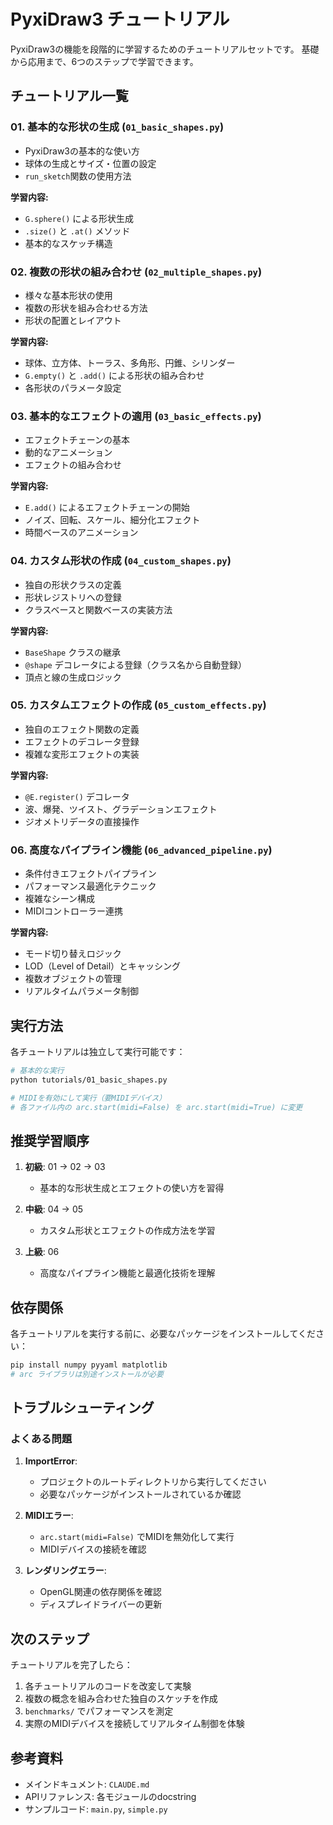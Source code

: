 # PyxiDraw3 チュートリアル

PyxiDraw3の機能を段階的に学習するためのチュートリアルセットです。
基礎から応用まで、6つのステップで学習できます。

## チュートリアル一覧

### 01. 基本的な形状の生成 (`01_basic_shapes.py`)
- PyxiDraw3の基本的な使い方
- 球体の生成とサイズ・位置の設定
- `run_sketch`関数の使用方法

**学習内容:**
- `G.sphere()` による形状生成
- `.size()` と `.at()` メソッド
- 基本的なスケッチ構造

### 02. 複数の形状の組み合わせ (`02_multiple_shapes.py`)
- 様々な基本形状の使用
- 複数の形状を組み合わせる方法
- 形状の配置とレイアウト

**学習内容:**
- 球体、立方体、トーラス、多角形、円錐、シリンダー
- `G.empty()` と `.add()` による形状の組み合わせ
- 各形状のパラメータ設定

### 03. 基本的なエフェクトの適用 (`03_basic_effects.py`)
- エフェクトチェーンの基本
- 動的なアニメーション
- エフェクトの組み合わせ

**学習内容:**
- `E.add()` によるエフェクトチェーンの開始
- ノイズ、回転、スケール、細分化エフェクト
- 時間ベースのアニメーション

### 04. カスタム形状の作成 (`04_custom_shapes.py`)
- 独自の形状クラスの定義
- 形状レジストリへの登録
- クラスベースと関数ベースの実装方法

**学習内容:**
- `BaseShape` クラスの継承
- `@shape` デコレータによる登録（クラス名から自動登録）
- 頂点と線の生成ロジック

### 05. カスタムエフェクトの作成 (`05_custom_effects.py`)
- 独自のエフェクト関数の定義
- エフェクトのデコレータ登録
- 複雑な変形エフェクトの実装

**学習内容:**
- `@E.register()` デコレータ
- 波、爆発、ツイスト、グラデーションエフェクト
- ジオメトリデータの直接操作

### 06. 高度なパイプライン機能 (`06_advanced_pipeline.py`)
- 条件付きエフェクトパイプライン
- パフォーマンス最適化テクニック
- 複雑なシーン構成
- MIDIコントローラー連携

**学習内容:**
- モード切り替えロジック
- LOD（Level of Detail）とキャッシング
- 複数オブジェクトの管理
- リアルタイムパラメータ制御

## 実行方法

各チュートリアルは独立して実行可能です：

```bash
# 基本的な実行
python tutorials/01_basic_shapes.py

# MIDIを有効にして実行（要MIDIデバイス）
# 各ファイル内の arc.start(midi=False) を arc.start(midi=True) に変更
```

## 推奨学習順序

1. **初級**: 01 → 02 → 03
   - 基本的な形状生成とエフェクトの使い方を習得

2. **中級**: 04 → 05
   - カスタム形状とエフェクトの作成方法を学習

3. **上級**: 06
   - 高度なパイプライン機能と最適化技術を理解

## 依存関係

各チュートリアルを実行する前に、必要なパッケージをインストールしてください：

```bash
pip install numpy pyyaml matplotlib
# arc ライブラリは別途インストールが必要
```

## トラブルシューティング

### よくある問題

1. **ImportError**: 
   - プロジェクトのルートディレクトリから実行してください
   - 必要なパッケージがインストールされているか確認

2. **MIDIエラー**:
   - `arc.start(midi=False)` でMIDIを無効化して実行
   - MIDIデバイスの接続を確認

3. **レンダリングエラー**:
   - OpenGL関連の依存関係を確認
   - ディスプレイドライバーの更新

## 次のステップ

チュートリアルを完了したら：

1. 各チュートリアルのコードを改変して実験
2. 複数の概念を組み合わせた独自のスケッチを作成
3. `benchmarks/` でパフォーマンスを測定
4. 実際のMIDIデバイスを接続してリアルタイム制御を体験

## 参考資料

- メインドキュメント: `CLAUDE.md`
- APIリファレンス: 各モジュールのdocstring
- サンプルコード: `main.py`, `simple.py`
